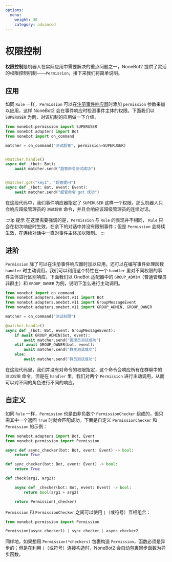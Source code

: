 ```yaml
---
options:
  menu:
    weight: 30
    category: advanced
---
```


# 权限控制

**权限控制**是机器人在实际应用中需要解决的重点问题之一，NoneBot2 提供了灵活的权限控制机制——`Permission`，接下来我们将简单说明。

## 应用

如同 `Rule` 一样，`Permission` 可以在[注册事件响应器](../tutorial/plugin/create-matcher.md)时添加 `permission` 参数来加以应用，这样 NoneBot2 会在事件响应时检测事件主体的权限。下面我们以 `SUPERUSER` 为例，对该机制的应用做一下介绍。

```python
from nonebot.permission import SUPERUSER
from nonebot.adapters import Bot
from nonebot import on_command

matcher = on_command("测试超管", permission=SUPERUSER)


@matcher.handle()
async def _(bot: Bot):
    await matcher.send("超管命令测试成功")


@matcher.got("key1", "超管提问")
async def _(bot: Bot, event: Event):
    await matcher.send("超管命令 got 成功")
```

在这段代码中，我们事件响应器指定了 `SUPERUSER` 这样一个权限，那么机器人只会响应超级管理员的 `测试超管` 命令，并且会响应该超级管理员的连续对话。

:::tip 提示
在这里需要强调的是，`Permission` 与 `Rule` 的表现并不相同， `Rule` 只会在初次响应时生效，在余下的对话中并没有限制事件；但是 `Permission` 会持续生效，在连续对话中一直对事件主体加以限制。
:::

## 进阶

`Permission` 除了可以在注册事件响应器时加以应用，还可以在编写事件处理函数 `handler` 时主动调用，我们可以利用这个特性在一个 `handler` 里对不同权限的事件主体进行区别响应，下面我们以 OneBot 适配器中的 `GROUP_ADMIN`（普通管理员非群主）和 `GROUP_OWNER` 为例，说明下怎么进行主动调用。

```python
from nonebot import on_command
from nonebot.adapters.onebot.v11 import Bot
from nonebot.adapters.onebot.v11 import GroupMessageEvent
from nonebot.adapters.onebot.v11 import GROUP_ADMIN, GROUP_OWNER

matcher = on_command("测试权限")

@matcher.handle()
async def _(bot: Bot, event: GroupMessageEvent):
    if await GROUP_ADMIN(bot, event):
        await matcher.send("管理员测试成功")
    elif await GROUP_OWNER(bot, event):
        await matcher.send("群主测试成功")
    else:
        await matcher.send("群员测试成功")
```

在这段代码里，我们并没有对命令的权限指定，这个命令会响应所有在群聊中的 `测试权限` 命令，但是在 `handler` 里，我们对两个 `Permission` 进行主动调用，从而可以对不同的角色进行不同的响应。

## 自定义

如同 `Rule` 一样，`Permission` 也是由非负数个 `PermissionChecker` 组成的，但只需其中一个返回 `True` 时就会匹配成功。下面是自定义 `PermissionChecker` 和 `Permission` 的示例：

```python
from nonebot.adapters import Bot, Event
from nonebot.permission import Permission

async def async_checker(bot: Bot, event: Event) -> bool:
    return True

def sync_checker(bot: Bot, event: Event) -> bool:
    return True

def check(arg1, arg2):

    async def _checker(bot: Bot, event: Event) -> bool:
        return bool(arg1 + arg2)

    return Permission(_checker)
```

`Permission` 和 `PermissionChecker` 之间可以使用 `|`（或符号）互相组合：

```python
from nonebot.permission import Permission

Permission(async_checker1) | sync_checker | async_checker2
```

同样地，如果想用 `Permission(*checkers)` 包裹构造 `Permission`，函数必须是异步的；但是在利用 `|`（或符号）连接构造时，NoneBot2 会自动包裹同步函数为异步函数。

